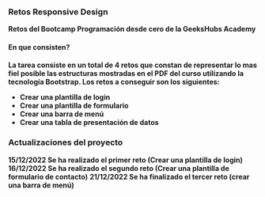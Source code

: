 
### Retos Responsive Design

<b> Retos del Bootcamp Programación desde cero de la GeeksHubs Academy</b>

#### En que consisten?

<b>La tarea consiste en un total de 4 retos que constan de representar lo mas fiel posible las estructuras mostradas en el PDF del curso utilizando la tecnología Bootstrap. Los retos a conseguir son los siguientes:

- Crear una plantilla de login
- Crear una plantilla de formulario
- Crear una barra de menú
- Crear una tabla de presentación de datos
</b>

### Actualizaciones del proyecto

<b>15/12/2022 Se ha realizado el primer reto (Crear una plantilla de login)</b>
<b>16/12/2022 Se ha realizado el segundo reto (Crear una plantilla de formulario de contacto)</b>
<b>21/12/2022 Se ha finalizado el tercer reto (crear una barra de menú)</b>